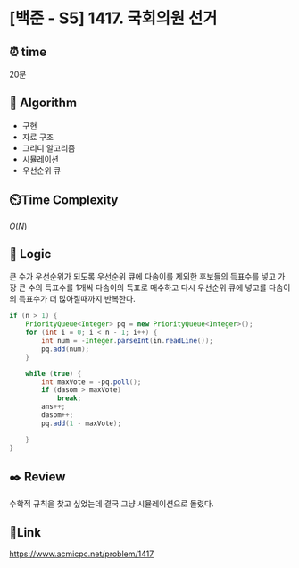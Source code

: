 # [백준 - S5] 1417. 국회의원 선거

## ⏰ **time**

20분

## :pushpin: **Algorithm**
- 구현
- 자료 구조
- 그리디 알고리즘
- 시뮬레이션
- 우선순위 큐

## ⏲️**Time Complexity**

$O(N)$

## :round_pushpin: **Logic**
큰 수가 우선순위가 되도록 우선순위 큐에 다솜이를 제외한 후보들의 득표수를 넣고 가장 큰 수의 득표수를 1개씩 다솜이의 득표로 매수하고 다시 우선순위 큐에 넣고를 다솜이의 득표수가 더 많아질때까지 반복한다. 
```java
if (n > 1) {
    PriorityQueue<Integer> pq = new PriorityQueue<Integer>();
    for (int i = 0; i < n - 1; i++) {
        int num = -Integer.parseInt(in.readLine());
        pq.add(num);
    }

    while (true) {
        int maxVote = -pq.poll();
        if (dasom > maxVote)
            break;
        ans++;
        dasom++;
        pq.add(1 - maxVote);

    }
}
```

## :black_nib: **Review**  
수학적 규칙을 찾고 싶었는데 결국 그냥 시뮬레이션으로 돌렸다.
## 📡**Link**
https://www.acmicpc.net/problem/1417